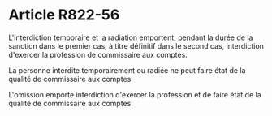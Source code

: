 # Article R822-56

L'interdiction temporaire et la radiation emportent, pendant la durée de la sanction dans le premier cas, à titre définitif dans le second cas, interdiction d'exercer la profession de commissaire aux comptes.

La personne interdite temporairement ou radiée ne peut faire état de la qualité de commissaire aux comptes.

L'omission emporte interdiction d'exercer la profession et de faire état de la qualité de commissaire aux comptes.
